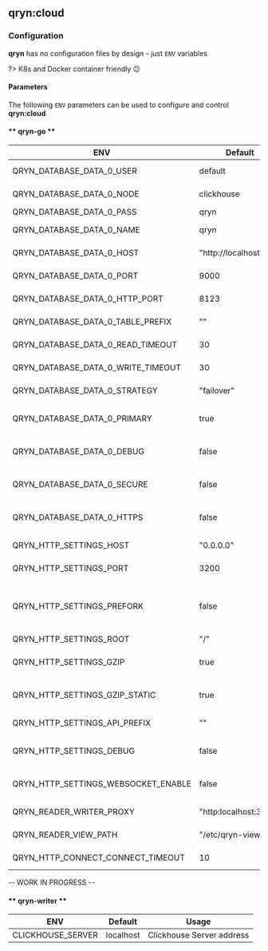 ## qryn:cloud

### Configuration

**qryn** has no configuration files by design - just `ENV` variables

?> K8s and Docker container friendly 😉

#### Parameters

The following `ENV` parameters can be used to configure and control **qryn:cloud**

<!-- tabs:start -->

#### ** qryn-go **
<a id=api name=api></a>

| ENV   	                |Default   	|Usage   	|
|------------------------|---	    |---		|
| QRYN_DATABASE_DATA_0_USER | default | Clickhouse Username |
| QRYN_DATABASE_DATA_0_NODE | clickhouse | Clickhouse Node Name |
| QRYN_DATABASE_DATA_0_PASS | qryn | Clickhouse Password |
| QRYN_DATABASE_DATA_0_NAME | qryn | Clickhouse Database Name |
| QRYN_DATABASE_DATA_0_HOST | "http://localhost" | Clickhouse Server address |
| QRYN_DATABASE_DATA_0_PORT | 9000 | Clickhouse Binary Port |
| QRYN_DATABASE_DATA_0_HTTP_PORT | 8123 | Clickhouse HTTP Port |
| QRYN_DATABASE_DATA_0_TABLE_PREFIX | "" | Prefix for tables (optional) |
| QRYN_DATABASE_DATA_0_READ_TIMEOUT | 30 | Read Timeout to Database (ms) |
| QRYN_DATABASE_DATA_0_WRITE_TIMEOUT | 30 | Write Timeout to Database (ms) |
| QRYN_DATABASE_DATA_0_STRATEGY | "failover" | Strategy for writing to multiple databases |
| QRYN_DATABASE_DATA_0_PRIMARY | true | Set to true to indicate this is primary database node |
| QRYN_DATABASE_DATA_0_DEBUG | false | Set to true to see debug messages about database in log |
| QRYN_DATABASE_DATA_0_SECURE | false | Set to true when Clickhouse is hosted on HTTPS |
| QRYN_DATABASE_DATA_0_HTTPS | false | Set to true, when Clickhouse is hosted on HTTPS |
| QRYN_HTTP_SETTINGS_HOST | "0.0.0.0" | Listen Host Setting for Read API|
| QRYN_HTTP_SETTINGS_PORT | 3200 | Listen Port Setting for Read API |
| QRYN_HTTP_SETTINGS_PREFORK | false | Set to true to start reader in multi-process mode, does not support all functionality |
| QRYN_HTTP_SETTINGS_ROOT | "/" | Path to root directory |
| QRYN_HTTP_SETTINGS_GZIP | true | Set to true if gzip compression should be used for transport |
| QRYN_HTTP_SETTINGS_GZIP_STATIC | true | Set to true if static content should be compressed |
| QRYN_HTTP_SETTINGS_API_PREFIX | "" | Prefix for API e.g. /PREFIX/api/v1/labels |
| QRYN_HTTP_SETTINGS_DEBUG | false | Set to true to see debug messages about database in log |
| QRYN_HTTP_SETTINGS_WEBSOCKET_ENABLE | false | Set to true for websocket reader interface |
| QRYN_READER_WRITER_PROXY | "http:localhost:3100" | Reader Proxy to Writer |
| QRYN_READER_VIEW_PATH | "/etc/qryn-view" | Path to QRYN-VIEW directory |
| QRYN_HTTP_CONNECT_CONNECT_TIMEOUT | 10 | Seconds before timeout |

-- WORK IN PROGRESS --

#### ** qryn-writer **
<a id=writer name=writer></a>

| ENV   	                |Default   	|Usage   	|
|------------------------|---	    |---		|
| CLICKHOUSE_SERVER      | localhost   	| Clickhouse Server address  		|

<!-- tabs:end -->

